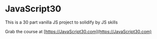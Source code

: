 # JavaScript30

This is a 30 part vanilla JS project to solidify by JS skills

Grab the course at [https://JavaScript30.com](https://JavaScript30.com)

